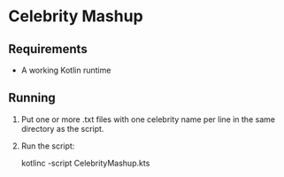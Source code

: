 # Celebrity Mashup

## Requirements

* A working Kotlin runtime

## Running

1. Put one or more .txt files with one celebrity name per line in the same directory as the script.
2. Run the script:

	kotlinc -script CelebrityMashup.kts
